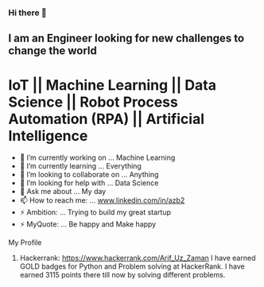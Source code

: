 ### Hi there 👋


## I am an Engineer looking for new challenges to change the world

# IoT || Machine Learning || Data Science || Robot Process Automation (RPA) || Artificial Intelligence 


- 🔭 I’m currently working on ... Machine Learning 
- 🌱 I’m currently learning ... Everything
- 👯 I’m looking to collaborate on ... Anything
- 🤔 I’m looking for help with ... Data Science
- 💬 Ask me about ... My day
- 📫 How to reach me: ... www.linkedin.com/in/azb2
- ⚡ Ambition: ... Trying to build my great startup
- ⚡ MyQuote: ... Be happy and Make happy

My Profile

1. Hackerrank: https://www.hackerrank.com/Arif_Uz_Zaman
   I have earned GOLD badges for Python and Problem solving at HackerRank. I have earned 3115 points there till now by solving different problems.
